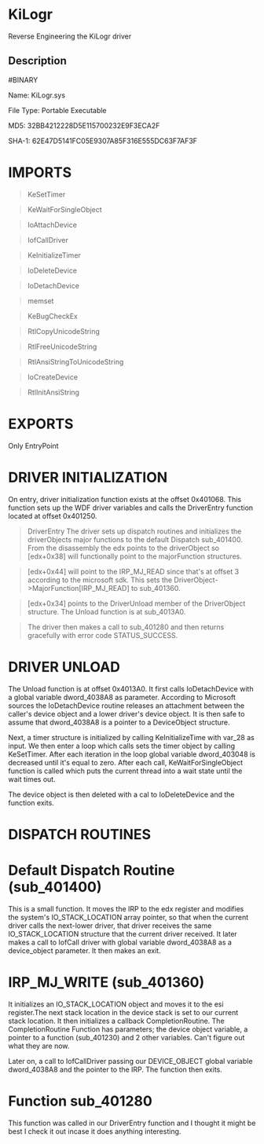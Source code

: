 # KiLogr
Reverse Engineering the KiLogr driver

## Description
#BINARY

Name: KiLogr.sys

File Type: Portable Executable 

MD5: 32BB4212228D5E115700232E9F3ECA2F

SHA-1: 62E47D5141FC05E9307A85F316E555DC63F7AF3F


# IMPORTS
> KeSetTimer

> KeWaitForSingleObject

> IoAttachDevice

> IofCallDriver

> KeInitializeTimer

> IoDeleteDevice

> IoDetachDevice

> memset

> KeBugCheckEx

> RtlCopyUnicodeString

> RtlFreeUnicodeString

> RtlAnsiStringToUnicodeString

> IoCreateDevice

> RtlInitAnsiString

# EXPORTS
Only EntryPoint

# DRIVER INITIALIZATION

On entry, driver initialization function exists at the offset 0x401068. This function sets up the WDF driver variables and calls the DriverEntry function located at offset 0x401250.

> DriverEntry
The driver sets up dispatch routines and initializes the driverObjects major functions to the default Dispatch sub_401400. From the disassembly the edx points to the driverObject so [edx+0x38] will functionally point to the majorFunction structures.

>[edx+0x44] will point to the IRP_MJ_READ since that's at offset 3 according to the microsoft sdk. This sets the DriverObject->MajorFunction[IRP_MJ_READ] to sub_401360.

>[edx+0x34] points to the DriverUnload member of the DriverObject structure. The Unload function is at sub_4013A0.

>The driver then makes a call to sub_401280 and then returns gracefully with error code STATUS_SUCCESS.

# DRIVER UNLOAD
The Unload function is at offset 0x4013A0. It first calls IoDetachDevice with a global variable dword_4038A8 as parameter. According to Microsoft sources the IoDetachDevice routine releases an attachment between the caller's device object and a lower driver's device object. It is then safe to assume that dword_4038A8 is a pointer to a DeviceObject structure.

Next, a timer structure is initialized  by calling KeInitializeTime with var_28 as input. We then enter a loop which calls sets the timer object by calling KeSetTimer. After each iteration in the loop global variable dword_403048 is decreased until it's equal to zero. After each call, KeWaitForSingleObject function is called which puts the current thread into a wait state until the wait times out.

The device object is then deleted with a cal to IoDeleteDevice and the function exits.

# DISPATCH ROUTINES

# Default Dispatch Routine (sub_401400)
This is a small function. It moves the IRP to the edx register and modifies the system's IO_STACK_LOCATION array pointer, so that when the current driver calls the next-lower driver, that driver receives the same IO_STACK_LOCATION structure that the current driver received.
It later makes a call to IofCall driver with global variable dword_4038A8 as a device_object parameter. It then makes an exit.

# IRP_MJ_WRITE (sub_401360)
It initializes an IO_STACK_LOCATION object and moves it to the esi register.The next stack location in the device stack is set to our current stack location. It then initializes a callback CompletionRoutine. The CompletionRoutine Function has parameters; the device object variable, a pointer to a function (sub_401230) and 2 other variables. Can't figure out what they are now. 

Later on, a call to IofCallDriver passing our DEVICE_OBJECT global variable dword_4038A8 and the pointer to the IRP. The function then exits.

# Function sub_401280
This function was called in our DriverEntry function and I thought it might be best I check it out incase it does anything interesting. 